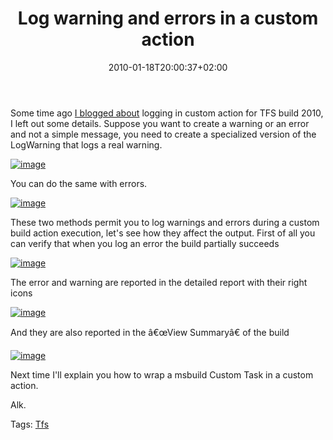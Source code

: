﻿---
title: "Log warning and errors in a custom action"
description: ""
date: 2010-01-18T20:00:37+02:00
draft: false
tags: [Continuous Integration,TFS Build]
categories: [Team Foundation Server]
---
Some time ago [I blogged about](http://www.codewrecks.com/blog/index.php/2010/01/14/logging-in-custom-build-action-for-tfs-build-2010/) logging in custom action for TFS build 2010, I left out some details. Suppose you want to create a warning or an error and not a simple message, you need to create a specialized version of the LogWarning that logs a real warning.

[![image](https://www.codewrecks.com/blog/wp-content/uploads/2010/01/image_thumb22.png "image")](https://www.codewrecks.com/blog/wp-content/uploads/2010/01/image22.png)

You can do the same with errors.

[![image](https://www.codewrecks.com/blog/wp-content/uploads/2010/01/image_thumb23.png "image")](https://www.codewrecks.com/blog/wp-content/uploads/2010/01/image23.png)

These two methods permit you to log warnings and errors during a custom build action execution, let's see how they affect the output. First of all you can verify that when you log an error the build partially succeeds

[![image](https://www.codewrecks.com/blog/wp-content/uploads/2010/01/image_thumb24.png "image")](https://www.codewrecks.com/blog/wp-content/uploads/2010/01/image24.png)

The error and warning are reported in the detailed report with their right icons

[![image](https://www.codewrecks.com/blog/wp-content/uploads/2010/01/image_thumb25.png "image")](https://www.codewrecks.com/blog/wp-content/uploads/2010/01/image25.png)

And they are also reported in the â€œView Summaryâ€ of the build

[![image](https://www.codewrecks.com/blog/wp-content/uploads/2010/01/image_thumb26.png "image")](https://www.codewrecks.com/blog/wp-content/uploads/2010/01/image26.png)

Next time I'll explain you how to wrap a msbuild Custom Task in a custom action.

Alk.

Tags: [Tfs](http://technorati.com/tag/Tfs)

